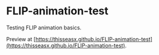 # FLIP-animation-test
Testing FLIP animation basics.

Preview at [https://thisseasx.github.io/FLIP-animation-test](https://thisseasx.github.io/FLIP-animation-test).